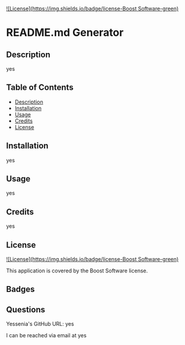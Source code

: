 [![License](https://img.shields.io/badge/license-Boost Software-green)](./LICENSE)

  # README.md Generator 

  ## Description
  yes
  
  ## Table of Contents

  - [Description](#description)
  - [Installation](#installation)
  - [Usage](#usage)
  - [Credits](#credits)
  - [License](#license)
  
  ## Installation
  yes

  ## Usage
  yes
 
  ## Credits
  yes
  
  ## License
 [![License](https://img.shields.io/badge/license-Boost Software-green)](./LICENSE)  
  
 This application is covered by the Boost Software license. 

  ## Badges
  
  ## Questions
  Yessenia's GitHub URL: yes

  I can be reached via email at yes
